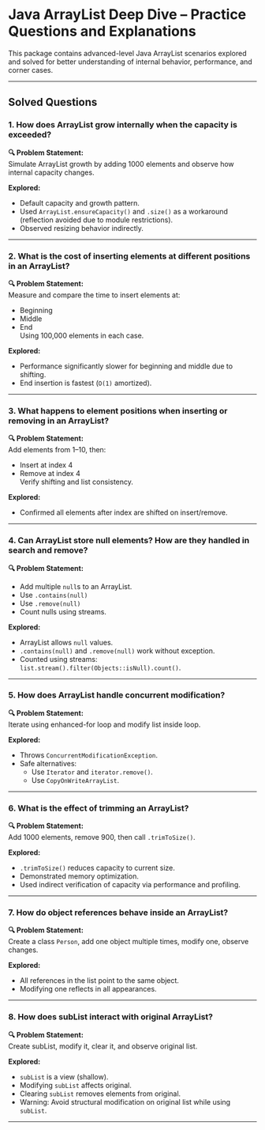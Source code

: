 #  Java ArrayList Deep Dive – Practice Questions and Explanations

This package contains advanced-level Java ArrayList scenarios explored and solved for better understanding of internal behavior, performance, and corner cases.

---

##  Solved Questions

### 1. How does ArrayList grow internally when the capacity is exceeded?
**🔍 Problem Statement:**  
Simulate ArrayList growth by adding 1000 elements and observe how internal capacity changes.

**Explored:**
- Default capacity and growth pattern.
- Used `ArrayList.ensureCapacity()` and `.size()` as a workaround (reflection avoided due to module restrictions).
- Observed resizing behavior indirectly.

---

### 2. What is the cost of inserting elements at different positions in an ArrayList?
**🔍 Problem Statement:**  
Measure and compare the time to insert elements at:
- Beginning
- Middle
- End  
  Using 100,000 elements in each case.

**Explored:**
- Performance significantly slower for beginning and middle due to shifting.
- End insertion is fastest (`O(1)` amortized).

---

### 3. What happens to element positions when inserting or removing in an ArrayList?
**🔍 Problem Statement:**  
Add elements from 1–10, then:
- Insert at index 4
- Remove at index 4  
  Verify shifting and list consistency.

**Explored:**
- Confirmed all elements after index are shifted on insert/remove.

---

### 4. Can ArrayList store null elements? How are they handled in search and remove?
**🔍 Problem Statement:**
- Add multiple `null`s to an ArrayList.
- Use `.contains(null)`
- Use `.remove(null)`
- Count nulls using streams.

**Explored:**
- ArrayList allows `null` values.
- `.contains(null)` and `.remove(null)` work without exception.
- Counted using streams: `list.stream().filter(Objects::isNull).count()`.

---

### 5. How does ArrayList handle concurrent modification?
**🔍 Problem Statement:**  
Iterate using enhanced-for loop and modify list inside loop.

**Explored:**
- Throws `ConcurrentModificationException`.
- Safe alternatives:
    - Use `Iterator` and `iterator.remove()`.
    - Use `CopyOnWriteArrayList`.

---

### 6. What is the effect of trimming an ArrayList?
**🔍 Problem Statement:**  
Add 1000 elements, remove 900, then call `.trimToSize()`.

**Explored:**
- `.trimToSize()` reduces capacity to current size.
- Demonstrated memory optimization.
- Used indirect verification of capacity via performance and profiling.

---

### 7. How do object references behave inside an ArrayList?
**🔍 Problem Statement:**  
Create a class `Person`, add one object multiple times, modify one, observe changes.

**Explored:**
- All references in the list point to the same object.
- Modifying one reflects in all appearances.

---

### 8. How does subList interact with original ArrayList?
**🔍 Problem Statement:**  
Create subList, modify it, clear it, and observe original list.

**Explored:**
- `subList` is a view (shallow).
- Modifying `subList` affects original.
- Clearing `subList` removes elements from original.
- Warning: Avoid structural modification on original list while using `subList`.

---


